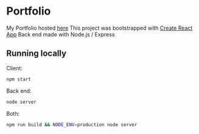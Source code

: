 # Portfolio
My Portfolio hosted [here](https://johncdf.herokuapp.com/)
This project was bootstrapped with [Create React App](https://github.com/facebookincubator/create-react-app)
Back end made with Node.js / Express


## Running locally
Client:
```sh
npm start
```

Back end:
```sh
node server
```

Both:
```sh
npm run build && NODE_ENV=production node server
```
